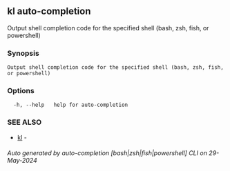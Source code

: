 ## kl auto-completion

Output shell completion code for the specified shell (bash, zsh, fish, or powershell)

### Synopsis

```
Output shell completion code for the specified shell (bash, zsh, fish, or powershell)
```

### Options

```
  -h, --help   help for auto-completion
```

### SEE ALSO

* [kl](kl.md)  - 

###### Auto generated by auto-completion [bash|zsh|fish|powershell] CLI on 29-May-2024
